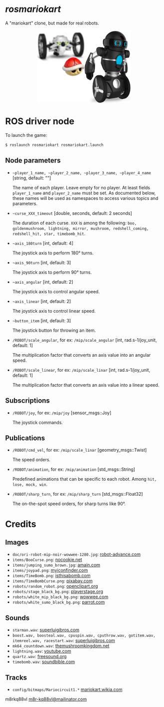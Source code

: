 # *rosmariokart*

A "mariokart" clone, but made for real robots.
<p align="center">
<img src="https://raw.githubusercontent.com/arnaud-ramey/rosmariokart/master/doc/logo.png"
   alt="sumo" style="width: 300px"/>
</p>


ROS driver node
===============

To launch the game:

```bash
$ roslaunch rosmariokart rosmariokart.launch
```

Node parameters
---------------

- `~player_1_name, ~player_2_name, ~player_3_name, ~player_4_name`
  [string, default: ""]

  The name of each player. Leave empty for no player.
  At least fields `player_1_name` and `player_2_name` must be set.
  As documented below, these names will be used as namespaces to access
  various topics and parameters.

- `~curse_XXX_timeout`
  [double, seconds, default: 2 seconds]

  The duration of each curse.
  `XXX` is among the following:
  `boo, goldenmushroom, lightning, mirror, mushroom, redshell_coming, redshell_hit, star, timebomb_hit`.

- `~axis_180turn`
  [int, default: 4]

  The joystick axis to perform 180° turns.

- `~axis_90turn`
  [int, default: 3]

  The joystick axis to perform 90° turns.

- `~axis_angular`
  [int, default: 2]

  The joystick axis to control angular speed.

- `~axis_linear`
  [int, default: 2]

  The joystick axis to control linear speed.

- `~button_item`
  [int, default: 3]

  The joystick button for throwing an item.

- `/ROBOT/scale_angular`, for ex: `/mip/scale_angular`
  [int, rad.s-1/joy_unit, default: 1]

  The multiplication factor that converts an axis value into an angular speed.

- `/ROBOT/scale_linear`, for ex: `/mip/scale_linar`
  [int, rad.s-1/joy_unit, default: 1]

  The multiplication factor that converts an axis value into a linear speed.

Subscriptions
-------------

- `/ROBOT/joy`, for ex: `/mip/joy`
  [sensor_msgs::Joy]

  The joystick commands.

Publications
------------

- `/ROBOT/cmd_vel`, for ex: `/mip/scale_linar`
  [geometry_msgs::Twist]

  The speed orders.

- `/ROBOT/animation`, for ex: `/mip/animation`
  [std_msgs::String]

  Predefined animations that can be specific to each robot.
  Among `hit, lose, mock, win`.

- `/ROBOT/sharp_turn`, for ex: `/mip/sharp_turn`
  [std_msgs::Float32]

  The on-the-spot speed orders, for sharp turns like 90°.

Credits
=======

Images
------

  - `doc/ori-robot-mip-noir-wowwee-1280.jpg`:
    [robot-advance.com](http://www.robot-advance.com/ori-robot-mip-noir-wowwee-1280.jpg)
  - `items/BooCurse.png`:
    [nocookie.net](http://fantendo.wikia.com/wiki/Boo_%28species%29)
  - `items/jumping_sumo_brown.jpg`:
    [amain.com](http://images.amain.com/images/large/pta/ptapf724002.jpg)
  - `items/joypad.png`:
    [myiconfinder.com](http://www.myiconfinder.com/icon/console-control-game-games-joy-joystick-manipulator-joypad-pad-joy-color-4-flat-metro-ui-dock/2533)
  - `items/TimeBomb.png`:
    [isthisabomb.com](http://isthisabomb.com/img/18.png)
  - `items/TimeBombCurse.png`:
    [pixabay.com](https://pixabay.com/en/explosion-detonation-blast-burst-155624/)
  - `robots/random_robot.png`:
    [openclipart.org](https://openclipart.org/detail/170101/cartoon-robot)
  - `robots/stage_black_bg.png`:
    [playerstage.org](http://playerstage.sourceforge.net/doc/stage-svn/index.html)
  - `robots/white_mip_black_bg.png`:
    [wowwee.com](http://store.wowwee.com/images/products/personalizations/2049.jpg)
  - `robots/white_sumo_black_bg.png`:
    [parrot.com](http://www.parrot.com/media/slideshows/slides/2015/01/26/165619437566.jpg)

Sounds
------

  - `starman.wav`:
    [superluigibros.com](http://www.superluigibros.com/mario-kart-64-sound-effects-wav)
  - `boost.wav, boosteal.wav, cpuspin.wav, cputhrow.wav, gotitem.wav, itemreel.wav, racestart.wav`:
    [superluigibros.com](http://www.superluigibros.com/super-mario-kart-sound-effects-wav)
  - `mk64_countdown.wav`:
    [themushroomkingdom.net](http://themushroomkingdom.net/media/mk64/wav)
  - `lightning.wav`:
    [youtube.com](https://www.youtube.com/watch?v=IXUoY_KgCko)
  - `quartz.wav`:
    [freesound.org](https://www.freesound.org/people/quartzgate/sounds/177868/)
  - `timebomb.wav`:
    [soundbible.com](http://soundbible.com/1203-Time-Bomb.html)


Tracks
------

  - `config/bitmaps/Mariocircuit1.*`
    [mariokart.wikia.com](http://mariokart.wikia.com/wiki/Mario_Circuit_1)

m8rkq88vl
m8r-kq88vl@mailinator.com
